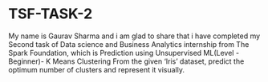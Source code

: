 # TSF-TASK-2
My name is Gaurav Sharma and i am glad to share that i have completed my Second task of Data science and Business Analytics internship from The Spark Foundation, which is Prediction using Unsupervised ML(Level - Beginner)- K Means Clustering
From the given ‘Iris’ dataset, predict the optimum number of clusters and represent it visually.
